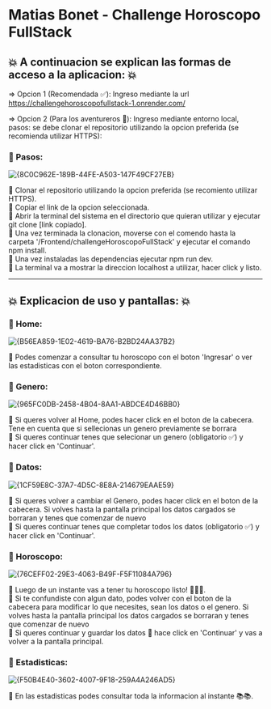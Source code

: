 # Matias Bonet - Challenge Horoscopo FullStack

## :boom: A continuacion se explican las formas de acceso a la aplicacion: :boom:

=> Opcion 1 (Recomendada :white_check_mark:): Ingreso mediante la url https://challengehoroscopofullstack-1.onrender.com/

=> Opcion 2 (Para los aventureros :mountain_bicyclist:): Ingreso mediante entorno local, pasos: se debe clonar el repositorio utilizando la opcion preferida (se recomienda utilizar HTTPS):

### :pushpin: Pasos:

![{8C0C962E-189B-44FE-A503-147F49CF27EB}](https://github.com/user-attachments/assets/9c60b1ce-7420-4e13-9266-feac7bf64e7d)

:diamond_shape_with_a_dot_inside: Clonar el repositorio utilizando la opcion preferida (se recomiento utilizar HTTPS).</br>
:diamond_shape_with_a_dot_inside: Copiar el link de la opcion seleccionada.</br>
:diamond_shape_with_a_dot_inside: Abrir la terminal del sistema en el directorio que quieran utilizar y ejecutar git clone [link copiado].</br>
:diamond_shape_with_a_dot_inside: Una vez terminada la clonacion, moverse con el comendo hasta la carpeta '/Frontend/challengeHoroscopoFullStack' y ejecutar el comando npm install.</br>
:diamond_shape_with_a_dot_inside: Una vez instaladas las dependencias ejecutar npm run dev.</br>
:diamond_shape_with_a_dot_inside: La terminal va a mostrar la direccion localhost a utilizar, hacer click y listo.</br>

----------------------------------------------------------------------------------------------------------------------------------------------------------------------------------------

## :boom: Explicacion de uso y pantallas: :boom:

### :pushpin: Home:

![{B56EA859-1E02-4619-BA76-B2BD24AA37B2}](https://github.com/user-attachments/assets/6e63bc08-8648-4e9e-9a66-1cff2f899225)

:diamond_shape_with_a_dot_inside: Podes comenzar a consultar tu horoscopo con el boton 'Ingresar' o ver las estadisticas con el boton correspondiente.</br>

### :pushpin: Genero:

![{965FC0DB-2458-4B04-8AA1-ABDCE4D46BB0}](https://github.com/user-attachments/assets/169d7e72-a781-4c4d-b389-f5f16cffba19)

:diamond_shape_with_a_dot_inside: Si queres volver al Home, podes hacer click en el boton de la cabecera. Tene en cuenta que si sellecionas un genero previamente se borrara</br>
:diamond_shape_with_a_dot_inside: Si queres continuar tenes que selecionar un genero (obligatorio :white_check_mark:) y hacer click en 'Continuar'.</br>

### :pushpin: Datos:

![{1CF59E8C-37A7-4D5C-8E8A-214679EAAE59}](https://github.com/user-attachments/assets/92d93c26-c577-48b9-8f46-c7f6b247a447)

:diamond_shape_with_a_dot_inside: Si queres volver a cambiar el Genero, podes hacer click en el boton de la cabecera. Si volves hasta la pantalla principal los datos cargados se borraran y tenes que comenzar de nuevo</br>
:diamond_shape_with_a_dot_inside: Si queres continuar tenes que completar todos los datos (obligatorio :white_check_mark:) y hacer click en 'Continuar'.</br>

### :pushpin: Horoscopo:

![{76CEFF02-29E3-4063-B49F-F5F11084A796}](https://github.com/user-attachments/assets/193a14fb-cfec-456a-9293-7303ed77f7d6)

:diamond_shape_with_a_dot_inside: Luego de un instante vas a tener tu horoscopo listo! :tada::tada::tada:.</br>
:diamond_shape_with_a_dot_inside: Si te confundiste con algun dato, podes volver con el boton de la cabecera para modificar lo que necesites, sean los datos o el genero. Si volves hasta la pantalla principal los datos cargados se borraran y tenes que comenzar de nuevo</br>
:diamond_shape_with_a_dot_inside: Si queres continuar y guardar los datos :floppy_disk: hace click en 'Continuar' y vas a volver a la pantalla principal.</br>

### :pushpin: Estadisticas:

![{F50B4E40-3602-4007-9F18-259A4A246AD5}](https://github.com/user-attachments/assets/fd68780f-023f-45b1-91a8-fe8f51bd4270)

:diamond_shape_with_a_dot_inside: En las estadisticas podes consultar toda la informacion al instante :books::books:.</br>

